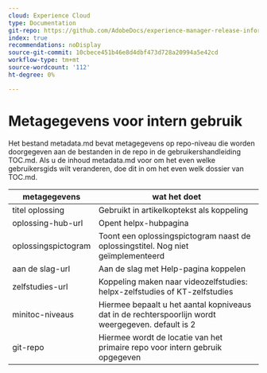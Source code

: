 ```yaml
---
cloud: Experience Cloud
type: Documentation
git-repo: https://github.com/AdobeDocs/experience-manager-release-information.nl-NL
index: true
recommendations: noDisplay
source-git-commit: 10cbece451b46e8d4dbf473d728a20994a5e42cd
workflow-type: tm+mt
source-wordcount: '112'
ht-degree: 0%

---
```



# Metagegevens voor intern gebruik

Het bestand metadata.md bevat metagegevens op repo-niveau die worden doorgegeven aan de bestanden in de repo in de gebruikershandleiding TOC.md. Als u de inhoud metadata.md voor om het even welke gebruikersgids wilt veranderen, doe dit in om het even welk dossier van TOC.md.

| metagegevens | wat het doet |
|--- |--- |
| titel oplossing | Gebruikt in artikelkoptekst als koppeling |
| oplossing-hub-url | Opent helpx-hubpagina |
| oplossingspictogram | Toont een oplossingspictogram naast de oplossingstitel. Nog niet geïmplementeerd |
| aan de slag-url | Aan de slag met Help-pagina koppelen |
| zelfstudies-url | Koppeling maken naar videozelfstudies: helpx-zelfstudies of KT-zelfstudies |
| minitoc-niveaus | Hiermee bepaalt u het aantal kopniveaus dat in de rechterspoorlijn wordt weergegeven. default is 2 |
| git-repo | Hiermee wordt de locatie van het primaire repo voor intern gebruik opgegeven |
